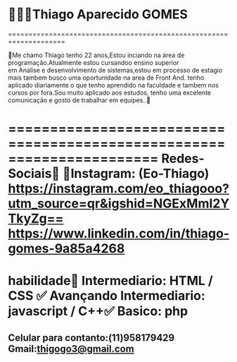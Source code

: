 # 👨🏿‍🦱Thiago Aparecido GOMES #
====================================================================

📃Me chamo Thiago tenho 22 anos,Estou inciando na área de 
programação.Atualmente estou cursandoo ensino superior           
em Analise e desenvolvimento de sistemas,estou em processo 
de estagio mais tambem busco uma oportunidade na area de Front And.
tenho aplicado diariamente o que tenho aprendido na faculdade e 
tambem nos cursos por fora.Sou muito aplicado aos estudos, tenho uma 
excelente comunicação e gosto de trabalhar em equipes..📃

======================================================================
Redes-Sociais🔁
📸Instagram: (Eo-Thiago)
https://instagram.com/eo_thiagooo?utm_source=qr&igshid=NGExMmI2YTkyZg==
https://www.linkedin.com/in/thiago-gomes-9a85a4268
=======================================================================
habilidade🔁 Intermediario: HTML / CSS ✅
Avançando      Intermediario: javascript / C++✅
               Basico: php
======================================================================
Celular para contanto:(11)958179429
Gmail:thigogo3@gmail.com
-----------------------------------------------------------------------
